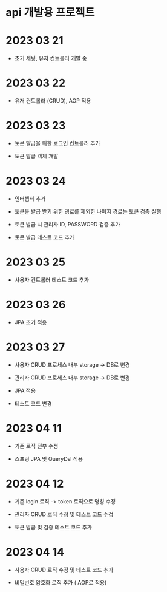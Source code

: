 # api 개발용 프로젝트

# 2023 03 21
- 초기 세팅, 유저 컨트롤러 개발 중

# 2023 03 22
- 유저 컨트롤러 (CRUD), AOP 적용

# 2023 03 23
- 토큰 발급을 위한 로그인 컨트롤러 추가
  
- 토큰 발급 객체 개발

# 2023 03 24
- 인터셉터 추가
  
- 토큰을 발급 받기 위한 경로를 제외한 나머지 경로는 토큰 검증 실행
  
- 토큰 발급 시 관리자 ID, PASSWORD 검증 추가

- 토큰 발급 테스트 코드 추가

# 2023 03 25
- 사용자 컨트롤러 테스트 코드 추가

# 2023 03 26
- JPA 초기 적용

# 2023 03 27
- 사용자 CRUD 프로세스 내부 storage -> DB로 변경

- 관리자 CRUD 프로세스 내부 storage -> DB로 변경
  
- JPA 적용
  
- 테스트 코드 변경

# 2023 04 11
- 기존 로직 전부 수정

- 스프링 JPA 및 QueryDsl 적용

# 2023 04 12
- 기존 login 로직 -> token 로직으로 명칭 수정

- 관리자 CRUD 로직 수정 및 테스트 코드 수정

- 토큰 발급 및 검증 테스트 코드 추가

# 2023 04 14
- 사용자 CRUD 로직 수정 및 테스트 코드 추가

- 비밀번호 암호화 로직 추가 ( AOP로 적용)